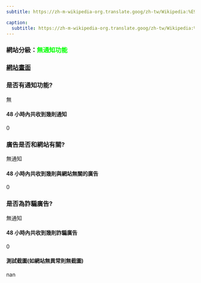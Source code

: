 ```yaml
---
subtitle: https://zh-m-wikipedia-org.translate.goog/zh-tw/Wikipedia:%E9%A6%96%E9%A1%B5?_x_tr_sl=zh-CN&_x_tr_tl=zh-TW&_x_tr_hl=zh-TW&_x_tr_pto=sc

caption:
  subtitle: https://zh-m-wikipedia-org.translate.goog/zh-tw/Wikipedia:%E9%A6%96%E9%A1%B5?_x_tr_sl=zh-CN&_x_tr_tl=zh-TW&_x_tr_hl=zh-TW&_x_tr_pto=sc
---
```


<h3>網站分級：<font color="#00FF00">無通知功能</font></h3>

### [網站畫面](https://zh-m-wikipedia-org.translate.goog/zh-tw/Wikipedia:%E9%A6%96%E9%A1%B5?_x_tr_sl=zh-CN&_x_tr_tl=zh-TW&_x_tr_hl=zh-TW&_x_tr_pto=sc)
### 是否有通知功能?
無

#### 48 小時內共收到幾則通知
0

### 廣告是否和網站有關?
無通知

#### 48 小時內共收到幾則與網站無關的廣告
0

### 是否為詐騙廣告?
無通知

#### 48 小時內共收到幾則詐騙廣告
0

#### 測試截圖(如網站無異常則無截圖)
nan

